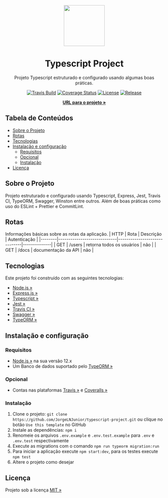 <div align="center" id="title">

  <img src="https://upload.wikimedia.org/wikipedia/commons/4/4c/Typescript_logo_2020.svg" height="130" img/>

  <h1>Typescript Project</h1>
</div>

<div align="center" id="short-description">

Projeto Typescript estruturado e configurado usando algumas boas práticas.

</div>

<div align="center" id="badges">

[![Travis Build](https://travis-ci.com/JorgeLNJunior/typescript-project.svg?branch=master)](https://travis-ci.com/github/JorgeLNJunior/typescript-project)
[![Coverage Status](https://coveralls.io/repos/github/JorgeLNJunior/typescript-project/badge.svg?branch=master&service=github)](https://coveralls.io/github/JorgeLNJunior/typescript-project?branch=master)
[![License](https://img.shields.io/github/license/JorgeLNJunior/typescript-project)](https://github.com/JorgeLNJunior/typescript-project/blob/master/LICENSE.md)
[![Release](https://img.shields.io/github/v/release/JorgeLNJunior/typescript-project?color=lgreen)](https://github.com/JorgeLNJunior/typescript-project/releases)

</div>

<div align="center">

[**URL para o projeto »**](https://github.com/JorgeLNJunior/typescript-project)

</div>

## Tabela de Conteúdos
* [Sobre o Projeto](https://github.com/JorgeLNJunior/typescript-project#sobre-o-projeto)
* [Rotas](https://github.com/JorgeLNJunior/typescript-project#rotas)
* [Tecnologias](https://github.com/JorgeLNJunior/typescript-project#tecnologias)
* [Instalação e configuração](https://github.com/JorgeLNJunior/typescript-project#instala%C3%A7%C3%A3o-e-configura%C3%A7%C3%A3o)
  * [Requisitos](https://github.com/JorgeLNJunior/typescript-project#requisitos)
  * [Opcional](https://github.com/JorgeLNJunior/typescript-project#requisitos)
  * [Instalação](https://github.com/JorgeLNJunior/typescript-project#instala%C3%A7%C3%A3o)
* [Licença](https://github.com/JorgeLNJunior/typescript-project#licen%C3%A7a)

## Sobre o Projeto
Projeto estruturado e configurado usando Typescript, Express, Jest, Travis CI, TypeORM, Swagger, Winston entre outros. Além de boas práticas como uso do ESLint + Prettier e CommitLint.

## Rotas

Informações básicas sobre as rotas da aplicação.
| HTTP   | Rota                        | Descrição                    | Autenticação |
|--------|-----------------------------|------------------------------|--------------|
| GET    | /users                      | retorna todos os usuários    | não          |
| GET    | /docs                       | documentação da API          | não          |

## Tecnologias
Este projeto foi construído com as seguintes tecnologias:
- [Node.js »](https://nodejs.org)
- [Express.js »](https://expressjs.com)
- [Typescript »](https://www.typescriptlang.org)
- [Jest »](https://jestjs.io)
- [Travis CI »](https://travis-ci.org)
- [Swagger »](https://swagger.io)
- [TypeORM »](https://typeorm.io)

## Instalação e configuração
### Requisitos
  - [Node.js »](https://nodejs.org/en/download) na sua versão 12.x
  - Um Banco de dados suportado pelo [TypeORM »](https://typeorm.io)

### Opcional
  - Contas nas plataformas [Travis »](https://travis-ci.com) e
  [Coveralls »](https://coveralls.io)

### Instalação
  1. Clone o projeto: `git clone https://github.com/JorgeLNJunior/typescript-project.git` ou clique no botão `Use this template` no GitHub
  2. Instale as dependências: `npm i`
  3. Renomeie os arquivos `.env.example` e `.env.test.example` para `.env` e `.env.test` respectivamente
  4. Execute as migrations com o comando `npm run typeorm migration:run`
  5. Para iniciar a aplicação execute `npm start:dev`, para os testes execute `npm test`
  6. Altere o projeto como desejar

## Licença
Projeto sob a licença [MIT »](https://github.com/JorgeLNJunior/typescript-project/blob/master/LICENSE.md)
